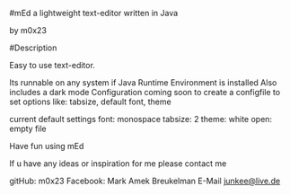 #mEd
a lightweight text-editor written in Java

by m0x23


#Description

Easy to use text-editor.

Its runnable on any system if Java Runtime Environment is installed
Also includes a dark mode
Configuration coming soon to create a configfile to set options like:
tabsize, default font, theme

current default settings
font: monospace
tabsize: 2
theme: white
open: empty file

Have fun using mEd


If u have any ideas or inspiration for me please contact me


gitHub:
m0x23 
Facebook:
Mark Amek Breukelman
E-Mail
junkee@live.de